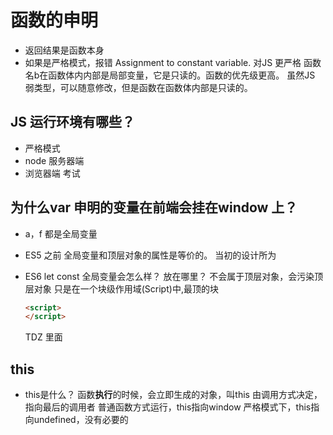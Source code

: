 # 函数的申明

- 返回结果是函数本身
- 如果是严格模式，报错 Assignment to constant variable.
  对JS 更严格
  函数名b在函数体内内部是局部变量，它是只读的。函数的优先级更高。
  虽然JS 弱类型，可以随意修改，但是函数在函数体内部是只读的。

## JS 运行环境有哪些？

- 严格模式
- node 服务器端
- 浏览器端 考试

## 为什么var 申明的变量在前端会挂在window 上？

- a，f 都是全局变量
- ES5 之前 全局变量和顶层对象的属性是等价的。
  当初的设计所为
- ES6 let const 全局变量会怎么样？ 放在哪里？
  不会属于顶层对象，会污染顶层对象
  只是在一个块级作用域(Script)中,最顶的块

  ```html
  <script>
  </script>
  ```

  TDZ 里面

## this

- this是什么？
  函数**执行**的时候，会立即生成的对象，叫this
  由调用方式决定，指向最后的调用者
  普通函数方式运行，this指向window
  严格模式下，this指向undefined，没有必要的
  